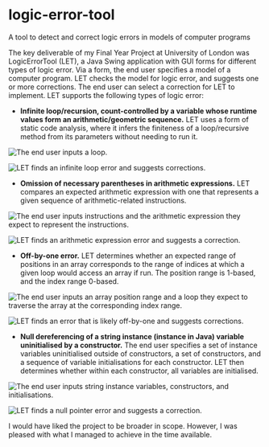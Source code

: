 # logic-error-tool
A tool to detect and correct logic errors in models of computer programs

The key deliverable of my Final Year Project at University of London was LogicErrorTool (LET), a Java Swing application with GUI forms for different types of logic error. Via a form, the end user specifies a model of a computer program. LET checks the model for logic error, and suggests one or more corrections. The end user can select a correction for LET to implement.
LET supports the following types of logic error:
- **Infinite loop/recursion, count-controlled by a variable whose runtime values form an arithmetic/geometric sequence.** LET uses a form of static code analysis, where it infers the finiteness of a loop/recursive method from its parameters without needing to run it.

![The end user inputs a loop.](https://github.com/nathandeflavis/logic-error-tool/assets/92447278/cdfbf4c8-e269-455a-9276-bb7fdee38ec4)

![LET finds an infinite loop error and suggests corrections.](https://github.com/nathandeflavis/logic-error-tool/assets/92447278/2b58e86b-94b7-4732-9d84-72b5445848fa)

- **Omission of necessary parentheses in arithmetic expressions.** LET compares an expected arithmetic expression with one that represents a given sequence of arithmetic-related instructions.

![The end user inputs instructions and the arithmetic expression they expect to represent the instructions.](https://github.com/nathandeflavis/logic-error-tool/assets/92447278/a2cbd71b-44f1-4eff-a381-93151672af2f)

![LET finds an arithmetic expression error and suggests a correction.](https://github.com/nathandeflavis/logic-error-tool/assets/92447278/c340f965-e8ef-493c-a089-f968b53d32ed)

- **Off-by-one error.** LET determines whether an expected range of positions in an array corresponds to the range of indices at which a given loop would access an array if run. The position range is 1-based, and the index range 0-based.

![The end user inputs an array position range and a loop they expect to traverse the array at the corresponding index range.](https://github.com/nathandeflavis/logic-error-tool/assets/92447278/d03838fd-d1c2-4b26-9a9d-5a1aa0907e20)

![LET finds an error that is likely off-by-one and suggests corrections.](https://github.com/nathandeflavis/logic-error-tool/assets/92447278/05edf9f1-002d-47f6-80ec-6136a98dfc95)

- **Null dereferencing of a string instance (instance in Java) variable uninitialised by a constructor.** The end user specifies a set of instance variables uninitialised outside of constructors, a set of constructors, and a sequence of variable initialisations for each constructor. LET then determines whether within each constructor, all variables are initialised.

![The end user inputs string instance variables, constructors, and initialisations.](https://github.com/nathandeflavis/logic-error-tool/assets/92447278/c3d61366-c577-464b-91f1-396ddc741f5f)

![LET finds a null pointer error and suggests a correction.](https://github.com/nathandeflavis/logic-error-tool/assets/92447278/9ba3d5d3-928a-49ab-96c4-a212fc88ba9d)

I would have liked the project to be broader in scope. However, I was pleased with what I managed to achieve in the time available.
